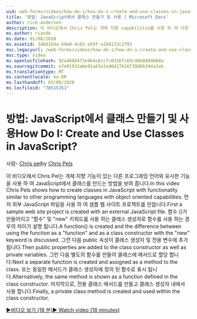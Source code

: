 ```yaml
---
uid: web-forms/videos/how-do-i/how-do-i-create-and-use-classes-in-javascript
title: '방법: JavaScript에서 클래스 만들기 및 사용 | Microsoft Docs'
author: rick-anderson
description: 이 비디오에서 Chris Pel는 개체 지향 capabilitie를 사용 하 여 다른 프로그래밍 언어와 유사한 기능을 사용 하 여 JavaScript에서 클래스를 만드는 방법을 보여 줍니다.
ms.author: riande
ms.date: 01/08/2010
ms.assetid: 348d1bda-69e0-4cb5-a59f-a104133c2f93
msc.legacyurl: /web-forms/videos/how-do-i/how-do-i-create-and-use-classes-in-javascript
msc.type: video
ms.openlocfilehash: 92a488b4f3e9b4c6ccfc0316fc69c96b8889b04a
ms.sourcegitcommit: e7e91932a6e91a63e2e46417626f39d6b244a3ab
ms.translationtype: MT
ms.contentlocale: ko-KR
ms.lasthandoff: 03/06/2020
ms.locfileid: "78515351"
---
```

# <a name="how-do-i-create-and-use-classes-in-javascript"></a><span data-ttu-id="b4263-104">방법: JavaScript에서 클래스 만들기 및 사용</span><span class="sxs-lookup"><span data-stu-id="b4263-104">How Do I: Create and Use Classes in JavaScript?</span></span>

<span data-ttu-id="b4263-105">사람- [Chris pel](https://twitter.com/chrispels)</span><span class="sxs-lookup"><span data-stu-id="b4263-105">by [Chris Pels](https://twitter.com/chrispels)</span></span>

<span data-ttu-id="b4263-106">이 비디오에서 Chris Pel는 개체 지향 기능이 있는 다른 프로그래밍 언어와 유사한 기능을 사용 하 여 JavaScript에서 클래스를 만드는 방법을 보여 줍니다.</span><span class="sxs-lookup"><span data-stu-id="b4263-106">In this video Chris Pels shows how to create classes in JavaScript with functionality similar to other programming languages with object oriented capabilities.</span></span> <span data-ttu-id="b4263-107">먼저 외부 JavaScript 파일을 사용 하 여 샘플 웹 사이트 프로젝트를 만듭니다.</span><span class="sxs-lookup"><span data-stu-id="b4263-107">First a sample web site project is created with an external JavaScript file.</span></span> <span data-ttu-id="b4263-108">함수 ()가 만들어지고 "함수" 및 "new" 키워드를 사용 하는 클래스 생성자로 함수를 사용 하는 경우의 차이가 설명 됩니다.</span><span class="sxs-lookup"><span data-stu-id="b4263-108">A function() is created and the difference between using the function as a "function" and as a class constructor with the "new" keyword is discussed.</span></span> <span data-ttu-id="b4263-109">그런 다음 public 속성이 클래스 생성자 및 전용 변수에 추가 됩니다.</span><span class="sxs-lookup"><span data-stu-id="b4263-109">Then public properties are added to the class constructor as well as private variables.</span></span> <span data-ttu-id="b4263-110">그런 다음 별도의 함수를 만들어 클래스에 메서드로 할당 합니다.</span><span class="sxs-lookup"><span data-stu-id="b4263-110">Next a separate function is created and assigned as a method to the class.</span></span> <span data-ttu-id="b4263-111">또는 동일한 메서드가 클래스 생성자에 정의 된 함수로 표시 됩니다.</span><span class="sxs-lookup"><span data-stu-id="b4263-111">Alternatively, the same method is shown as a function defined in the class constructor.</span></span> <span data-ttu-id="b4263-112">마지막으로, 전용 클래스 메서드를 만들고 클래스 생성자 내에서 사용 합니다.</span><span class="sxs-lookup"><span data-stu-id="b4263-112">Finally, a private class method is created and used within the class constructor.</span></span>

[<span data-ttu-id="b4263-113">&#9654;비디오 보기 (18 분)</span><span class="sxs-lookup"><span data-stu-id="b4263-113">&#9654; Watch video (18 minutes)</span></span>](https://channel9.msdn.com/Blogs/ASP-NET-Site-Videos/how-do-i-create-and-use-classes-in-javascript)
